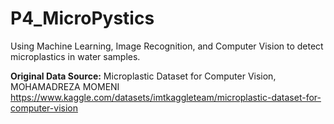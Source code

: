 # P4_MicroPystics
 Using Machine Learning, Image Recognition, and Computer Vision to detect microplastics in water samples.

**Original Data Source:**
Microplastic Dataset for Computer Vision, MOHAMADREZA MOMENI
https://www.kaggle.com/datasets/imtkaggleteam/microplastic-dataset-for-computer-vision
